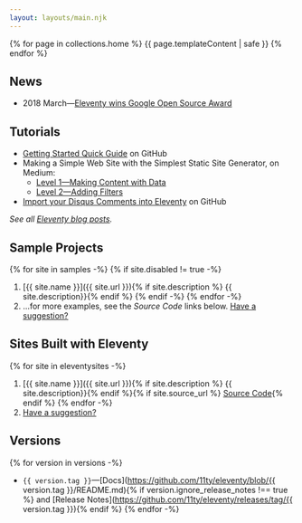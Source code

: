 ```yaml
---
layout: layouts/main.njk
---
```


{% for page in collections.home %}
{{ page.templateContent | safe }}
{% endfor %}

## News

* 2018 March—<a href="https://www.zachleat.com/web/eleventy-google-award/">Eleventy wins Google Open Source Award </a>

## Tutorials

* [Getting Started Quick Guide](https://github.com/11ty/eleventy#getting-started) on GitHub
* <span class="elv-b">Making a Simple Web Site with the Simplest Static Site Generator</span>, on Medium:
	* [Level 1—Making Content with Data](https://medium.com/@11ty/making-a-simple-web-site-with-the-simplest-static-site-generator-level-1-7fc6febca1)
	* [Level 2—Adding Filters](https://medium.com/@11ty/making-a-simple-web-site-with-eleventy-level-2-1b356183377c)
* [Import your Disqus Comments into Eleventy](https://github.com/11ty/eleventy-import-disqus/blob/master/README.md) on GitHub

_See all [Eleventy blog posts](https://www.zachleat.com/web/eleventy/)._


## Sample Projects

{% for site in samples -%}
{% if site.disabled != true -%}
1. [{{ site.name }}]({{ site.url }}){% if site.description %} {{ site.description}}{% endif %}
{% endif -%}
{% endfor -%}
1. …for more examples, see the _Source Code_ links below. [Have a suggestion?](https://github.com/11ty/eleventy/issues/new?labels=sample-project)

## Sites Built with Eleventy

{% for site in eleventysites -%}
1. [{{ site.name }}]({{ site.url }}){% if site.description %} {{ site.description}}{% endif %}{% if site.source_url %} <a href="{{ site.source_url }}" class="minilink">Source Code</a>{% endif %}
{% endfor -%}
1. [Have a suggestion?](https://github.com/11ty/11ty.io/issues/new?title=I+built+a+site+with+Eleventy!)

## Versions

{% for version in versions -%}
* `{{ version.tag }}`—[Docs](https://github.com/11ty/eleventy/blob/{{ version.tag }}/README.md){% if version.ignore_release_notes !== true %} and [Release Notes](https://github.com/11ty/eleventy/releases/tag/{{ version.tag }}){% endif %}
{% endfor -%}
